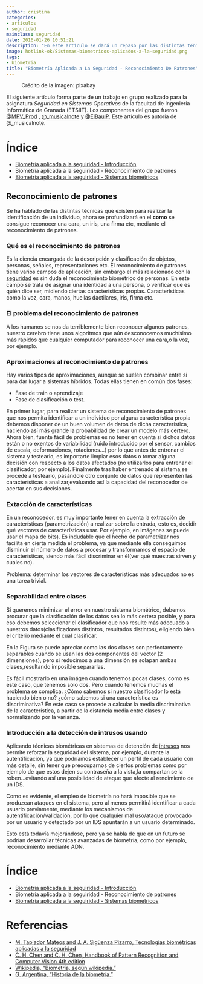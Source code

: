 ```yaml
---
author: cristina
categories:
- articulos
- seguridad
mainclass: seguridad
date: 2016-01-26 10:51:21
description: "En este artículo se dará un repaso por las distintas ténicas  existentes de reconocimiento de patrones y cómo pueden usarse sobre datos biométricos."
image: hotlink-ok/Sistemas-biometricos-aplicados-a-la-seguridad.png
tags:
- biometria
title: "Biometría Aplicada a La Seguridad - Reconocimiento De Patrones"
---
```


<figure>
    <a href="/img/hotlink-ok/Sistemas-biometricos-aplicados-a-la-seguridad.png"><amp-img sizes="(min-width: 640px) 640px, 100vw" on="tap:lightbox1" role="button" tabindex="0" layout="responsive" src="/img/hotlink-ok/Sistemas-biometricos-aplicados-a-la-seguridad.png" title="Biometría Aplicada a La Seguridad - Reconocimiento De Patrones" alt="Biometría Aplicada a La Seguridad - Reconocimiento De Patrones" width="640px" height="405px" /></a>
    <span class="image-credit">Crédito de la imagen: pixabay<a href="https://pixabay.com/en/biometrics-eye-security-154660/"></a></span><br />
</figure>

El siguiente artículo forma parte de un trabajo en grupo realizado para la asignatura _Seguridad en Sistemas Operativos_ de la facultad de Ingeniería Informática de Granada (ETSIIT). Los componentes del grupo fueron [@MPV_Prod](http://twitter.com/MPV_Prod) , [@_musicalnote](http://twitter.com/_musicalnote) y [@ElBaulP](http://twitter.com/elbaulp). Este artículo es autoría de @_musicalnote.

# Índice

- [Biometría aplicada a la seguiridad - Introducción](/biometria-seguridad-introduccion "Biometría aplicada a la seguiridad - Introducción")
- Biometría aplicada a la seguiridad - Reconocimiento de patrones
- [Biometría aplicada a la seguiridad - Sistemas biométricos](/sistemas-biometricos "Biometría aplicada a la seguiridad - Sistemas biométricos")

<!--more--><!--ad-->

Reconocimiento de patrones
--------------------------

Se ha hablado de las distintas técnicas que existen para realizar la identificación de un individuo, ahora se profundizará en el **como** se consigue reconocer una cara, un iris, una firma etc, mediante el reconocimiento de patrones.

### Qué es el reconocimiento de patrones

Es la ciencia encargada de la descripción y clasificación de objetos, personas, señales, representaciones etc. El reconocimiento de patrones tiene varios campos de aplicación, sin embargo el más relacionado con la [seguridad](/security-now/ "Artículos de seguridad") es sin duda el reconocimiento biométrico de personas. En este campo se trata de asignar una identidad a una persona, o verificar que es quién dice ser, midiendo ciertas características propias.  Características como la voz, cara, manos, huellas dactilares, iris, firma etc.

### El problema del reconocimiento de patrones

A los humanos se nos da terriblemente bien reconocer algunos patrones, nuestro cerebro tiene unos algoritmos que aún desconocemos muchísimo más rápidos que cualquier computador para reconocer una cara,o la voz, por ejemplo.

### Aproximaciones al reconocimiento de patrones

Hay varios tipos de aproximaciones, aunque se suelen combinar entre sí para dar lugar a sistemas híbridos. Todas ellas tienen en común dos fases:

- Fase de train o aprendizaje
- Fase de clasificación o test.

En primer lugar, para realizar un sistema de reconocimiento de patrones que nos permita identificar a un individuo por alguna característica propia debemos disponer de un buen volumen de datos de dicha característica, haciendo así más grande la probabilidad de crear un modelo más certero. Ahora bien, fuente fácil de problemas es no tener en cuenta si dichos datos están o no exentos de variabilidad (ruido introducido por el sensor, cambios de escala, deformaciones, rotaciones…) por lo que antes de entrenar el sistema y testearlo, es importarte limpiar esos datos o tomar alguna decisión con respecto a los datos afectados (no utilizarlos para entrenar el clasificador, por ejemplo). Finalmente tras haber entrenado al sistema,se procede a testearlo, pasándole otro conjunto de datos que representen las características a analizar,evaluando así la capacidad del reconocedor de acertar en sus decisiones.

### Extacción de características

En un reconocedor, es muy importante tener en cuenta la extracción de características (parametrización) a realizar sobre la entrada, esto es, decidir qué vectores de características usar. Por ejemplo, en imágenes se puede usar el mapa de bits). Es indudable que el hecho de parametrizar nos facilita en cierta medida el problema, ya que mediante ella conseguimos disminuir el número de datos a procesar y transformamos el espacio de características, siendo más fácil discriminar en él(ver qué muestras sirven y cuales no).

Problema: determinar los vectores de características más adecuados no es una tarea trivial.

### Separabilidad entre clases

Si queremos minimizar el error en nuestro sistema biométrico, debemos procurar que la clasificación de los datos sea lo más certera posible, y para eso debemos seleccionar el clasificador que nos resulte más adecuado a nuestros datos(clasificadores distintos, resultados distintos), eligiendo bien el criterio mediante el cual clasificar.

En la Figura se puede apreciar como las dos clases son perfectamente separables cuando se usan las dos componentes del vector (2 dimensiones), pero si reducimos a una dimensión se solapan ambas clases,resultando imposible separarlas.

<figure>
    <a href="/img/separability.png"><amp-img sizes="(min-width: 320px) 320px, 100vw" on="tap:lightbox1" role="button" tabindex="0" layout="responsive" src="/img/separability.png" title="Separabilidad de dos clases con vectores bidimensionales" alt="Separabilidad de dos clases con vectores bidimensionales" width="320px" height="316px" /></a>
</figure>

Es fácil mostrarlo en una imágen cuando tenemos pocas clases, como es este caso, que tenemos sólo dos. Pero cuando tenemos muchas el problema se complica. ¿Cómo sabemos si nuestro clasificador lo está haciendo bien o no? ¿cómo sabemos si una característica es discriminativa? En este caso se procede a calcular la media discriminativa de la característica, a partir de la distancia media entre clases y normalizando por la varianza.

### Introducción a la detección de intrusos usando

Aplicando técnicas biométricas en sistemas de detención de [intrusos](/6-formas-usadas-por-los-cibercriminales-para-robar-o-vulnerar-credenciales-de-login/ "6 formas usadas por los cibercriminales para robar o vulnerar credenciales de login") nos permite reforzar la seguridad del sistema, por ejemplo, durante la autentificación, ya que podríamos establecer un perfil de cada usuario con más detalle, sin tener que preocuparnos de ciertos problemas como por ejemplo de que estos dejen su contraseña a la vista,la compartan se la roben…evitando así una posibilidad de ataque que afecte al rendimiento de un IDS.

Como es evidente, el empleo de biometría no hará imposible que se produzcan ataques en el sistema, pero al menos permitirá identificar a cada usuario previamente, mediante los mecanismos de autentificación/validación, por lo que cualquier mal uso/ataque provocado por un usuario y detectado por un IDS apuntarán a un usuario determinado.

Esto está todavía mejorándose, pero ya se habla de que en un futuro se podrían desarrollar técnicas avanzadas de biometría, como por ejemplo, reconocimiento mediante ADN.

# Índice

- [Biometría aplicada a la seguiridad - Introducción](/biometria-seguridad-introduccion "Biometría aplicada a la seguiridad - Introducción")
- Biometría aplicada a la seguiridad - Reconocimiento de patrones
- [Biometría aplicada a la seguiridad - Sistemas biométricos](/sistemas-biometricos "Biometría aplicada a la seguiridad - Sistemas biométricos")

# Referencias

- [M. Tapiador Mateos and J. A. Sigüenza Pizarro, Tecnologías biométricas aplicadas a la
seguridad](http://www.amazon.es/gp/product/8478976361/ref=as_li_ss_tl?ie=UTF8&camp;=3626&creative;=24822&creativeASIN;=8478976361&linkCode;=as2&tag;=bmacoc-21 "M. Tapiador Mateos and J. A. Sigüenza Pizarro, Tecnologías biométricas aplicadas a la seguridad")
- [C. H. Chen and C. H. Chen, Handbook of Pattern Recognition and Computer Vision 4th edition](http://www.amazon.es/gp/product/9814656526/ref=as_li_ss_tl?ie=UTF8&camp;=3626&creative;=24822&creativeASIN;=9814656526&linkCode;=as2&tag;=bmab-21 "C. H. Chen and C. H. Chen, Handbook of Pattern Recognition and Computer Vision 4th edition")
- [Wikipedia, “Biometría, según wikipedia.”](https://es.wikipedia.org/wiki/Biometr%C3%ADa "Wikipedia, “Biometría, según wikipedia.”")
- [G. Argentina, “Historia de la biometría.”](http://www.biometria.gov.ar/acerca-de-la-biometria/historia-de-la-biometria.aspx "G. Argentina, “Historia de la biometría.”")
